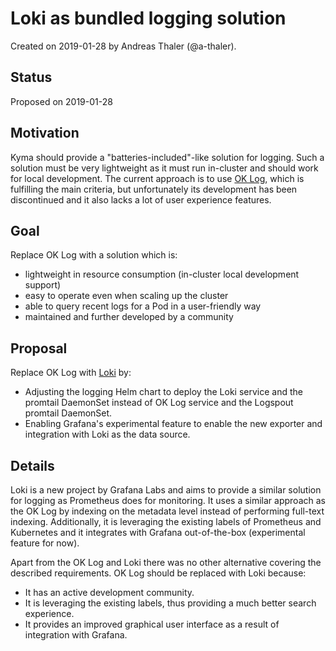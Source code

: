 # Loki as bundled logging solution

Created on 2019-01-28 by Andreas Thaler (@a-thaler).

## Status

Proposed on 2019-01-28

## Motivation
Kyma should provide a "batteries-included"-like solution for logging. Such a solution must be very lightweight as it must run in-cluster and should work for local development. The current approach is to use [OK Log](https://github.com/oklog/oklog), which is fulfilling the main criteria, but unfortunately its development has been discontinued and it also lacks a lot of user experience features.

## Goal
Replace OK Log with a solution which is:
- lightweight in resource consumption (in-cluster local development support)
- easy to operate even when scaling up the cluster
- able to query recent logs for a Pod in a user-friendly way
- maintained and further developed by a community

## Proposal
Replace OK Log with [Loki](https://github.com/grafana/loki) by:
- Adjusting the logging Helm chart to deploy the Loki service and the promtail DaemonSet instead of OK Log service and the Logspout promtail DaemonSet.
- Enabling Grafana's experimental feature to enable the new exporter and integration with Loki as the data source.

## Details
Loki is a new project by Grafana Labs and aims to provide a similar solution for logging as Prometheus does for monitoring.
It uses a similar approach as the OK Log by indexing on the metadata level instead of performing full-text indexing. Additionally, it is leveraging the existing labels of Prometheus and Kubernetes and it integrates with Grafana out-of-the-box (experimental feature for now).

Apart from the OK Log and Loki there was no other alternative covering the described requirements.
OK Log should be replaced with Loki because:
- It has an active development community.
- It is leveraging the existing labels, thus providing a much better search experience.
- It provides an improved graphical user interface as a result of integration with Grafana. 

